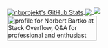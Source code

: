 
<a href="https://github.com/NBprojekt">
  <img align="center" src="https://github-readme-stats.vercel.app/api?username=nbprojekt&show_icons=true&line_height=40&count_private=true&theme=dark" alt="nbprojekt's GitHub Stats" />
</a>

<a href="https://github.com/NBprojekt">
  <img align="center" src="https://github-readme-stats.vercel.app/api/top-langs/?username=nbprojekt&&hide=cmake&langs_count=5&line_height=35&theme=dark" />
</a>

<a href="https://github.com/NBprojekt">
  <img src="https://github-readme-streak-stats.herokuapp.com/?user=nbprojekt&theme=dark" />
</a>
<br/>

<a href="https://stackoverflow.com/users/11823079/norbert-bartko">
    <img src="https://stackoverflow.com/users/flair/11823079.png?theme=dark" width="208" height="58" alt="profile for Norbert Bartko at Stack Overflow, Q&amp;A for professional and enthusiast programmers" title="profile for Norbert Bartko at Stack Overflow, Q&amp;A for professional and enthusiast programmers">
</a>
